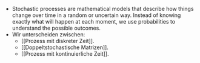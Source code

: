 - Stochastic processes are mathematical models that describe how things change over time in a random or uncertain way. Instead of knowing exactly what will happen at each moment, we use probabilities to understand the possible outcomes.
- Wir unterscheiden zwischen:
	- [[Prozess mit diskreter Zeit]].
	- [[Doppeltstochastische Matrizen]].
	- [[Prozess mit kontinuierliche Zeit]].


